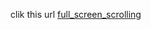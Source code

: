 clik this url
[full_screen_scrolling](https://jet-chenbo.github.io/front-demo/Custom_ScrollBar/index.html)
